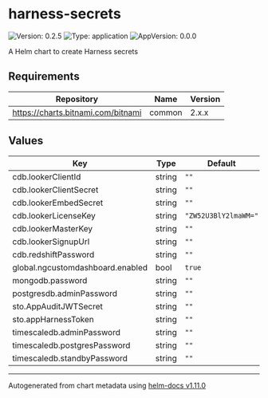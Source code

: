 # harness-secrets

![Version: 0.2.5](https://img.shields.io/badge/Version-0.2.5-informational?style=flat-square) ![Type: application](https://img.shields.io/badge/Type-application-informational?style=flat-square) ![AppVersion: 0.0.0](https://img.shields.io/badge/AppVersion-0.0.0-informational?style=flat-square)

A Helm chart to create Harness secrets

## Requirements

| Repository | Name | Version |
|------------|------|---------|
| https://charts.bitnami.com/bitnami | common | 2.x.x |

## Values

| Key | Type | Default | Description |
|-----|------|---------|-------------|
| cdb.lookerClientId | string | `""` |  |
| cdb.lookerClientSecret | string | `""` |  |
| cdb.lookerEmbedSecret | string | `""` |  |
| cdb.lookerLicenseKey | string | `"ZW52U3BlY2lmaWM="` |  |
| cdb.lookerMasterKey | string | `""` |  |
| cdb.lookerSignupUrl | string | `""` |  |
| cdb.redshiftPassword | string | `""` |  |
| global.ngcustomdashboard.enabled | bool | `true` |  |
| mongodb.password | string | `""` |  |
| postgresdb.adminPassword | string | `""` |  |
| sto.AppAuditJWTSecret | string | `""` |  |
| sto.appHarnessToken | string | `""` |  |
| timescaledb.adminPassword | string | `""` |  |
| timescaledb.postgresPassword | string | `""` |  |
| timescaledb.standbyPassword | string | `""` |  |

----------------------------------------------
Autogenerated from chart metadata using [helm-docs v1.11.0](https://github.com/norwoodj/helm-docs/releases/v1.11.0)
